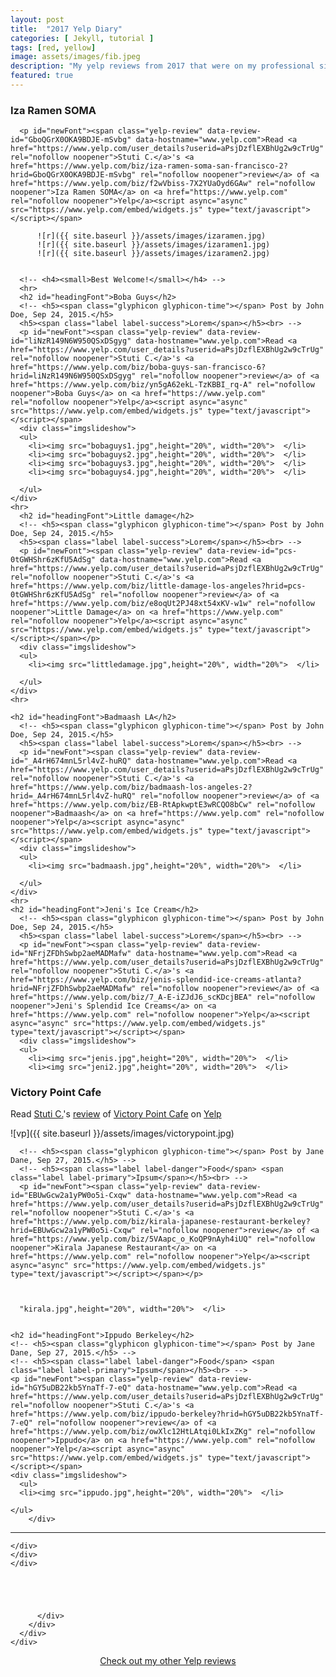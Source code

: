 ```yaml
---
layout: post
title:  "2017 Yelp Diary"
categories: [ Jekyll, tutorial ]
tags: [red, yellow]
image: assets/images/fib.jpeg
description: "My yelp reviews from 2017 that were on my professional site but actually belong here"
featured: true
---
```

### Iza Ramen SOMA

      <p id="newFont"><span class="yelp-review" data-review-id="GboQGrX0OKA9BDJE-mSvbg" data-hostname="www.yelp.com">Read <a href="https://www.yelp.com/user_details?userid=aPsjDzflEXBhUg2w9cTrUg" rel="nofollow noopener">Stuti C.</a>'s <a href="https://www.yelp.com/biz/iza-ramen-soma-san-francisco-2?hrid=GboQGrX0OKA9BDJE-mSvbg" rel="nofollow noopener">review</a> of <a href="https://www.yelp.com/biz/f2wVbiss-7X2YUaOyd6GAw" rel="nofollow noopener">Iza Ramen SOMA</a> on <a href="https://www.yelp.com" rel="nofollow noopener">Yelp</a><script async="async" src="https://www.yelp.com/embed/widgets.js" type="text/javascript"></script></span>

          ![r]({{ site.baseurl }}/assets/images/izaramen.jpg)
          ![r]({{ site.baseurl }}/assets/images/izaramen1.jpg)
          ![r]({{ site.baseurl }}/assets/images/izaramen2.jpg)


      <!-- <h4><small>Best Welcome!</small></h4> -->
      <hr>
      <h2 id="headingFont">Boba Guys</h2>
      <!-- <h5><span class="glyphicon glyphicon-time"></span> Post by John Doe, Sep 24, 2015.</h5>
      <h5><span class="label label-success">Lorem</span></h5><br> -->
      <p id="newFont"><span class="yelp-review" data-review-id="liNzR149N6W950QSxDSgyg" data-hostname="www.yelp.com">Read <a href="https://www.yelp.com/user_details?userid=aPsjDzflEXBhUg2w9cTrUg" rel="nofollow noopener">Stuti C.</a>'s <a href="https://www.yelp.com/biz/boba-guys-san-francisco-6?hrid=liNzR149N6W950QSxDSgyg" rel="nofollow noopener">review</a> of <a href="https://www.yelp.com/biz/yn5gA62ekL-TzKBBI_rq-A" rel="nofollow noopener">Boba Guys</a> on <a href="https://www.yelp.com" rel="nofollow noopener">Yelp</a><script async="async" src="https://www.yelp.com/embed/widgets.js" type="text/javascript"></script></span>
      <div class="imgslideshow">
      <ul>
        <li><img src="bobaguys1.jpg",height="20%", width="20%">  </li>
        <li><img src="bobaguys2.jpg",height="20%", width="20%">  </li>
        <li><img src="bobaguys3.jpg",height="20%", width="20%">  </li>
        <li><img src="bobaguys4.jpg",height="20%", width="20%">  </li>

      </ul>
    </div>
    <hr>
      <h2 id="headingFont">Little damage</h2>
      <!-- <h5><span class="glyphicon glyphicon-time"></span> Post by John Doe, Sep 24, 2015.</h5>
      <h5><span class="label label-success">Lorem</span></h5><br> -->
      <p id="newFont"><span class="yelp-review" data-review-id="pcs-0tGWHShr6zKfU5AdSg" data-hostname="www.yelp.com">Read <a href="https://www.yelp.com/user_details?userid=aPsjDzflEXBhUg2w9cTrUg" rel="nofollow noopener">Stuti C.</a>'s <a href="https://www.yelp.com/biz/little-damage-los-angeles?hrid=pcs-0tGWHShr6zKfU5AdSg" rel="nofollow noopener">review</a> of <a href="https://www.yelp.com/biz/e8oqUt2PJ48xt54xKV-w1w" rel="nofollow noopener">Little Damage</a> on <a href="https://www.yelp.com" rel="nofollow noopener">Yelp</a><script async="async" src="https://www.yelp.com/embed/widgets.js" type="text/javascript"></script></span></p>
      <div class="imgslideshow">
      <ul>
        <li><img src="littledamage.jpg",height="20%", width="20%">  </li>
<!--         <li><img src="bobaguys2.jpg",height="20%", width="20%">  </li>
        <li><img src="bobaguys3.jpg",height="20%", width="20%">  </li>
        <li><img src="bobaguys4.jpg",height="20%", width="20%">  </li> -->

      </ul>
    </div>
    <hr>

    <h2 id="headingFont">Badmaash LA</h2>
      <!-- <h5><span class="glyphicon glyphicon-time"></span> Post by John Doe, Sep 24, 2015.</h5>
      <h5><span class="label label-success">Lorem</span></h5><br> -->
      <p id="newFont"><span class="yelp-review" data-review-id="_A4rH674mnL5rl4vZ-huRQ" data-hostname="www.yelp.com">Read <a href="https://www.yelp.com/user_details?userid=aPsjDzflEXBhUg2w9cTrUg" rel="nofollow noopener">Stuti C.</a>'s <a href="https://www.yelp.com/biz/badmaash-los-angeles-2?hrid=_A4rH674mnL5rl4vZ-huRQ" rel="nofollow noopener">review</a> of <a href="https://www.yelp.com/biz/EB-RtApkwptE3wRCQO8bCw" rel="nofollow noopener">Badmaash</a> on <a href="https://www.yelp.com" rel="nofollow noopener">Yelp</a><script async="async" src="https://www.yelp.com/embed/widgets.js" type="text/javascript"></script></span>
      <div class="imgslideshow">
      <ul>
        <li><img src="badmaash.jpg",height="20%", width="20%">  </li>
<!--         <li><img src="bobaguys2.jpg",height="20%", width="20%">  </li>
        <li><img src="bobaguys3.jpg",height="20%", width="20%">  </li>
        <li><img src="bobaguys4.jpg",height="20%", width="20%">  </li>
 -->
      </ul>
    </div>
    <hr>
    <h2 id="headingFont">Jeni's Ice Cream</h2>
      <!-- <h5><span class="glyphicon glyphicon-time"></span> Post by John Doe, Sep 24, 2015.</h5>
      <h5><span class="label label-success">Lorem</span></h5><br> -->
      <p id="newFont"><span class="yelp-review" data-review-id="NFrjZFDhSwbp2aeMADMafw" data-hostname="www.yelp.com">Read <a href="https://www.yelp.com/user_details?userid=aPsjDzflEXBhUg2w9cTrUg" rel="nofollow noopener">Stuti C.</a>'s <a href="https://www.yelp.com/biz/jenis-splendid-ice-creams-atlanta?hrid=NFrjZFDhSwbp2aeMADMafw" rel="nofollow noopener">review</a> of <a href="https://www.yelp.com/biz/7_A-E-iZJdJ6_scKDcjBEA" rel="nofollow noopener">Jeni's Splendid Ice Creams</a> on <a href="https://www.yelp.com" rel="nofollow noopener">Yelp</a><script async="async" src="https://www.yelp.com/embed/widgets.js" type="text/javascript"></script></span>
      <div class="imgslideshow">
      <ul>
        <li><img src="jenis.jpg",height="20%", width="20%">  </li>
        <li><img src="jeni2.jpg",height="20%", width="20%">  </li>
<!--         <li><img src="bobaguys3.jpg",height="20%", width="20%">  </li>
        <li><img src="bobaguys4.jpg",height="20%", width="20%">  </li> -->

### Victory Point Cafe
  <!-- <h5><span class="glyphicon glyphicon-time"></span> Post by Jane Dane, Sep 27, 2015.</h5> -->
  <!-- <h5><span class="label label-danger">Food</span> <span class="label label-primary">Ipsum</span></h5><br> -->
  <p id="newFont"><span class="yelp-review" data-review-id="41-3FHJ0M7gMZVXO0IijCQ" data-hostname="www.yelp.com">Read <a href="https://www.yelp.com/user_details?userid=aPsjDzflEXBhUg2w9cTrUg" rel="nofollow noopener">Stuti C.</a>'s <a href="https://www.yelp.com/biz/victory-point-cafe-berkeley?hrid=41-3FHJ0M7gMZVXO0IijCQ" rel="nofollow noopener">review</a> of <a href="https://www.yelp.com/biz/ftCqZFmlv-FIeAunBjVWrw" rel="nofollow noopener">Victory Point Cafe</a> on <a href="https://www.yelp.com" rel="nofollow noopener">Yelp</a><script async="async" src="https://www.yelp.com/embed/widgets.js" type="text/javascript"></script></span>

  ![vp]({{ site.baseurl }}/assets/images/victorypoint.jpg)

      <!-- <h5><span class="glyphicon glyphicon-time"></span> Post by Jane Dane, Sep 27, 2015.</h5> -->
      <!-- <h5><span class="label label-danger">Food</span> <span class="label label-primary">Ipsum</span></h5><br> -->
      <p id="newFont"><span class="yelp-review" data-review-id="EBUwGcw2a1yPW0o5i-Cxqw" data-hostname="www.yelp.com">Read <a href="https://www.yelp.com/user_details?userid=aPsjDzflEXBhUg2w9cTrUg" rel="nofollow noopener">Stuti C.</a>'s <a href="https://www.yelp.com/biz/kirala-japanese-restaurant-berkeley?hrid=EBUwGcw2a1yPW0o5i-Cxqw" rel="nofollow noopener">review</a> of <a href="https://www.yelp.com/biz/5VAapc_o_KoQP9nAyh4iUQ" rel="nofollow noopener">Kirala Japanese Restaurant</a> on <a href="https://www.yelp.com" rel="nofollow noopener">Yelp</a><script async="async" src="https://www.yelp.com/embed/widgets.js" type="text/javascript"></script></span></p>



      "kirala.jpg",height="20%", width="20%">  </li>


    <h2 id="headingFont">Ippudo Berkeley</h2>
    <!-- <h5><span class="glyphicon glyphicon-time"></span> Post by Jane Dane, Sep 27, 2015.</h5> -->
    <!-- <h5><span class="label label-danger">Food</span> <span class="label label-primary">Ipsum</span></h5><br> -->
    <p id="newFont"><span class="yelp-review" data-review-id="hGY5uDB22kb5YnaTf-7-eQ" data-hostname="www.yelp.com">Read <a href="https://www.yelp.com/user_details?userid=aPsjDzflEXBhUg2w9cTrUg" rel="nofollow noopener">Stuti C.</a>'s <a href="https://www.yelp.com/biz/ippudo-berkeley?hrid=hGY5uDB22kb5YnaTf-7-eQ" rel="nofollow noopener">review</a> of <a href="https://www.yelp.com/biz/owXlc12HtLAtqi0LkIxZKg" rel="nofollow noopener">Ippudo</a> on <a href="https://www.yelp.com" rel="nofollow noopener">Yelp</a><script async="async" src="https://www.yelp.com/embed/widgets.js" type="text/javascript"></script></span>
    <div class="imgslideshow">
      <ul>
      <li><img src="ippudo.jpg",height="20%", width="20%">  </li>
<!--       <li><img src="pin3.jpg",height="20%", width="20%">  </li></li>
      <li><img src="pin16.jpg",height="20%", width="20%">  </li></li> -->

    </ul>
        </div>

  <hr>




    </div>
    </div>
    </div>





          </div>
        </div>
      </div>
    </div>
  </div>
</div>

<footer class="container-fluid">
  <center> <p id="footerFont"> <a id="footerFont"href="https://stutic.yelp.com">Check out my other Yelp reviews</a></p></center>

</footer>

</body>
</html>

</body>
</html>
